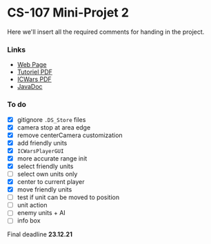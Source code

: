 # CS-107 Mini-Projet 2

Here we'll insert all the required comments for handing in the project.

### Links

* [Web Page](https://proginsc.epfl.ch/wwwhiver/mini-projet2/descriptif.html)
* [Tutoriel PDF](https://proginsc.epfl.ch/wwwhiver/mini-projet2/tuto-maquette.pdf)
* [ICWars PDF](https://proginsc.epfl.ch/wwwhiver/mini-projet2/icwars.pdf)
* [JavaDoc](https://proginsc.epfl.ch/wwwhiver/mini-projet2/JavaDoc/index.html)

### To do

* [X] gitignore `.DS_Store` files
* [X] camera stop at area edge
* [X] remove centerCamera customization
* [X] add friendly units
* [X] `ICWarsPlayerGUI`
* [X] more accurate range init
* [X] select friendly units
* [ ] select own units only
* [X] center to current player
* [X] move friendly units
* [ ] test if unit can be moved to position
* [ ] unit action
* [ ] enemy units + AI
* [ ] info box

Final deadline **23.12.21**
